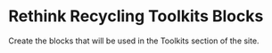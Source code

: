 # Rethink Recycling Toolkits Blocks

Create the blocks that will be used in the Toolkits section of the site.
